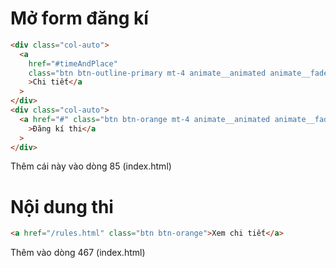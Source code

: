 # Mở form đăng kí

```html
<div class="col-auto">
  <a
    href="#timeAndPlace"
    class="btn btn-outline-primary mt-4 animate__animated animate__fadeInDown"
    >Chi tiết</a
  >
</div>
<div class="col-auto">
  <a href="#" class="btn btn-orange mt-4 animate__animated animate__fadeInDown"
    >Đăng kí thi</a
  >
</div>
```

Thêm cái này vào dòng 85 (index.html)

# Nội dung thi

```html
<a href="/rules.html" class="btn btn-orange">Xem chi tiết</a>
```

Thêm vào dòng 467 (index.html)
